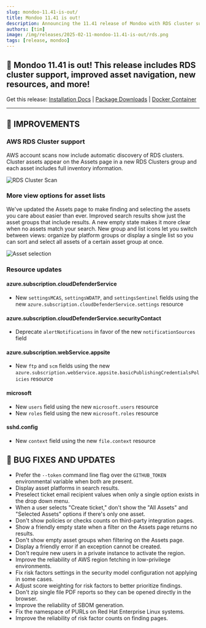 ```yaml
---
slug: mondoo-11.41-is-out/
title: Mondoo 11.41 is out!
description: Announcing the 11.41 release of Mondoo with RDS cluster support, improved asset navigation, new resources, and more
authors: [tim]
image: /img/releases/2025-02-11-mondoo-11.41-is-out/rds.png
tags: [release, mondoo]
---
```


## 🥳 Mondoo 11.41 is out! This release includes RDS cluster support, improved asset navigation, new resources, and more!

Get this release: [Installation Docs](https://mondoo.com/docs/cnspec/) | [Package Downloads](https://releases.mondoo.com/cnspec/) | [Docker Container](https://hub.docker.com/r/mondoo/cnspec)

---

## 🧹 IMPROVEMENTS

### AWS RDS Cluster support

AWS account scans now include automatic discovery of RDS clusters. Cluster assets appear on the Assets page in a new RDS Clusters group and each asset includes full inventory information.

![RDS Cluster Scan](/img/releases/2025-02-11-mondoo-11.41-is-out/rds.png)

### More view options for asset lists

We've updated the Assets page to make finding and selecting the assets you care about easier than ever. Improved search results show just the asset groups that include results. A new empty state makes it more clear when no assets match your search. New group and list icons let you switch between views: organize by platform groups or display a single list so you can sort and select all assets of a certain asset group at once.

![Asset selection](/img/releases/2025-02-11-mondoo-11.41-is-out/assets.gif)

### Resource updates

#### azure.subscription.cloudDefenderService

- New `settingsMCAS`, `settingsWDATP`, and `settingsSentinel` fields using the new `azure.subscription.cloudDefenderService.settings` resource

#### azure.subscription.cloudDefenderService.securityContact

- Deprecate `alertNotifications` in favor of the new `notificationSources` field

#### azure.subscription.webService.appsite

- New `ftp` and `scm` fields using the new `azure.subscription.webService.appsite.basicPublishingCredentialsPolicies` resource

#### microsoft

- New `users` field using the new `microsoft.users` resource
- New `roles` field using the new `microsoft.roles` resource

#### sshd.config

- New `context` field using the new `file.context` resource

## 🐛 BUG FIXES AND UPDATES

- Prefer the `--token` command line flag over the `GITHUB_TOKEN` environmental variable when both are present.
- Display asset platforms in search results.
- Preselect ticket email recipient values when only a single option exists in the drop down menu.
- When a user selects "Create ticket," don't show the "All Assets" and "Selected Assets" options if there's only one asset.
- Don't show policies or checks counts on third-party integration pages.
- Show a friendly empty state when a filter on the Assets page returns no results.
- Don't show empty asset groups when filtering on the Assets page.
- Display a friendly error if an exception cannot be created.
- Don't require new users in a private instance to activate the region.
- Improve the reliability of AWS region fetching in low-privilege environments.
- Fix risk factors settings in the security model configuration not applying in some cases.
- Adjust score weighting for risk factors to better prioritize findings.
- Don't zip single file PDF reports so they can be opened directly in the browser.
- Improve the reliability of SBOM generation.
- Fix the namespace of PURLs on Red Hat Enterprise Linux systems.
- Improve the reliability of risk factor counts on finding pages.
